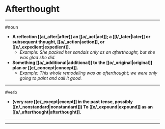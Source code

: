 # Afterthought
---
#noun
- **A reflection [[a/_after|after]] an [[a/_act|act]]; a [[l/_later|later]] or subsequent thought, [[a/_action|action]], or [[e/_expedient|expedient]].**
	- _Example: She packed her sandals only as an afterthought, but she was glad she did._
- **Something [[a/_additional|additional]] to the [[o/_original|original]] plan or [[c/_concept|concept]].**
	- _Example: This whole remodeling was an afterthought; we were only going to paint and call it good._
---
#verb
- **(very rare [[e/_except|except]] in the past tense, possibly [[n/_nonstandard|nonstandard]]) To [[e/_expound|expound]] as an [[a/_afterthought|afterthought]].**
---
---
